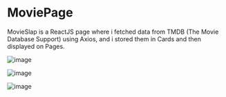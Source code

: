 # MoviePage

MovieSlap is a ReactJS page where i fetched data from TMDB (The Movie Database Support) using Axios, and i stored them in Cards and then displayed on Pages.

![image](https://github.com/blertton/MoviePage/assets/86237949/079db388-2591-4265-a806-09d146c002a8)

![image](https://github.com/blertton/MoviePage/assets/86237949/f5810a21-9994-47c4-b0a7-a40814415eaa)

![image](https://github.com/blertton/MoviePage/assets/86237949/4accaf81-7a86-4a3e-920c-8c59f9034f99)

